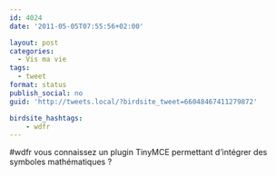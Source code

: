 ```yaml
---
id: 4024
date: '2011-05-05T07:55:56+02:00'

layout: post
categories:
  - Vis ma vie
tags:
  - tweet
format: status
publish_social: no
guid: 'http://tweets.local/?birdsite_tweet=66048467411279872'

birdsite_hashtags:
    - wdfr
---
```


\#wdfr vous connaissez un plugin TinyMCE permettant d’intégrer des symboles mathématiques ?